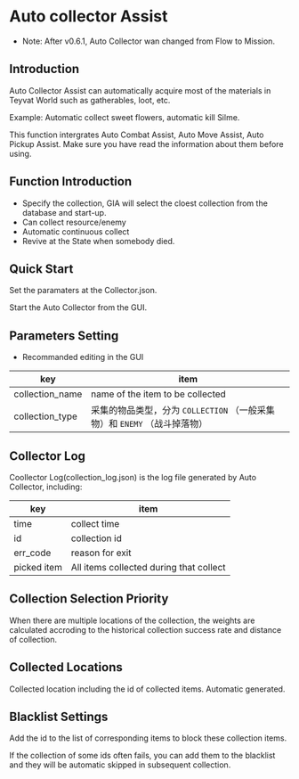 # Auto collector Assist


- Note: After v0.6.1, Auto Collector wan changed from Flow to Mission.

## Introduction


Auto Collector Assist can automatically acquire most of the materials in Teyvat World such as gatherables, loot, etc.

Example: Automatic collect sweet flowers, automatic kill Silme.

This function intergrates Auto Combat Assist, Auto Move Assist, Auto Pickup Assist. Make sure you have read the information about them before using.

## Function Introduction


- Specify the collection, GIA will select the cloest collection from the database and start-up.
- Can collect resource/enemy
- Automatic continuous collect
- Revive at the State when somebody died.

## Quick Start


Set the paramaters at the Collector.json.

Start the Auto Collector from the GUI.

## Parameters Setting


- Recommanded editing in the GUI

| key | item |
|-------------|------------------|
| collection_name | name of the item to be collected |
| collection_type    | 采集的物品类型，分为 `COLLECTION` （一般采集物）和 `ENEMY` （战斗掉落物）|

## Collector Log


Coollector Log(collection_log.json) is the log file generated by Auto Collector, including:

| key | item |
|-------------|------------------|
| time | collect time |
| id | collection id |
| err_code | reason for exit |
| picked item | All items collected during that collect |

## Collection Selection Priority


When there are multiple locations of the collection, the weights are calculated accroding to the historical collection success rate and distance of collection.

## Collected Locations


Collected location including the id of collected items. Automatic generated.

## Blacklist Settings


Add the id to the list of corresponding items to block these collection items.

If the collection of some ids often fails, you can add them to the blacklist and they will be automatic skipped in subsequent collection.

